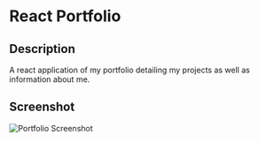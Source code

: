 # React Portfolio

## Description
A react application of my portfolio detailing my projects as well as information about me.

## Screenshot
![Portfolio Screenshot](https://github.com/xwyckoff/react-portfolio/assets/45044697/c9c45e88-dc76-40b2-b052-5dd72c89186f)
